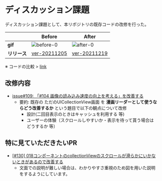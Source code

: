 # ディスカッション課題
ディスカッション課題として、本リポジトリの既存コードの改修を行った。

|       | Before | After |
| ----- | ------ | ----- |
| **gif**   | ![before-0](https://user-images.githubusercontent.com/37968814/146660780-476d899a-d18f-49d8-ac2c-7671d623742b.gif) | ![after-0](https://user-images.githubusercontent.com/37968814/146660816-62c78d4d-3ec2-4e07-bc58-43a1e97c5505.gif) |
| **リリース** | [ver-20211205](https://github.com/tokizuoh/Pendula/releases/tag/ver-20211205) | [ver-20211219](https://github.com/tokizuoh/Pendula/releases/tag/ver-20211219)|

※ コードの比較 > [link](https://github.com/tokizuoh/Pendula/compare/ver-20211205...ver-20211219)

## 改修内容

- [issue#109: 「#104 画像の読み込み速度の向上を考える」を改善する](https://github.com/tokizuoh/Pendula/issues/109)
  - 要約: 既存の ただのUICollectionView画面 を **漫画リーダーとして使うならどう改善するか** という題目で以下の観点について改修
    - 設計(二回目表示のときはキャッシュを利用する 等)
    - ユーザーの体験（スクロールしやすいか・表示を待って貰う場合はどうするか 等）

## 特に見ていただきたいPR

- [[#130] 018コンポーネントのcollectionViewのスクロールが滑らかにいかないときがあるので改善する](https://github.com/tokizuoh/Pendula/pull/131)
  - 文面での説明が難しい場合は、わかりやすさ重視のため図を用いた説明をするようにしています。
